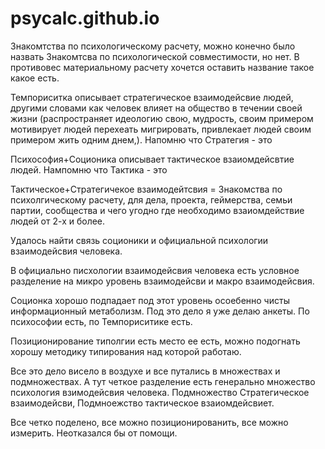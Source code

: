 # psycalc.github.io
Знакомтства по психологическому расчету, можно конечно было назвать Знакомтсва по психологической совместимости, но нет. В противовес материальному расчету хочется оставить название такое какое есть.

Темпориситка описывает стратегическое взаимодейсвие людей, другими словами как человек влияет на общество в течении своей жизни (распространяет идеологию свою, мудрость, своим примером мотивирует людей перехеать мигрировать, привлекает людей своим примером жить одним днем,). Напомню что Стратегия - это

Психософия+Соционика описывает тактическое взаиомдейсвтие людей. Нампомню что Тактика - это

Тактическое+Стратегичекое взаимодейтсвия = Знакомства по психолгическому расчету, для дела, проекта, геймерства, семьи партии, сообщества и чего угодно где необходимо взаиомдействие людей от 2-х и более.

Удалось найти связь соционики и официальной психологии взаимодейсвия человека.
 
В официально писхологии взаимодейсвия человека есть условное разделение на микро уровень взаимодейсви и макро взаимодейсвия.
 
Соционка хорошо подпадает под этот уровень осоебенно чисты информационный метаболизм. Под это дело я уже делаю анкеты. По психософии есть, по Темпориситике есть.
 
Позиционирование типолгии есть место ее есть, можно подогнать хорошу методику типирования над которой работаю.
 
Все это дело висело в воздухе и все путались в множествах и подмножествах. А тут четкое разделение есть генерально множество психология взимодейсвия человека. Подмножество Стратегическое взаимодейсви, Подмноежство тактическое взаиомдейсвиет.
 
Все четко поделено, все можно позиционированить, все можно измерить. Неотказался бы от помощи.
